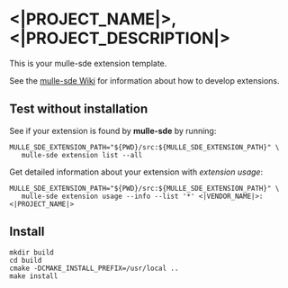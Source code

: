 # <|PROJECT_NAME|>,  <|PROJECT_DESCRIPTION|>

This is your mulle-sde extension template.

See the [mulle-sde Wiki](https://github.com/mulle-sde/mulle-sde/wiki) for
information about how to develop extensions.


## Test without installation

See if your extension is found by **mulle-sde** by running:

```
MULLE_SDE_EXTENSION_PATH="${PWD}/src:${MULLE_SDE_EXTENSION_PATH}" \
   mulle-sde extension list --all
```

Get detailed information about your extension with *extension usage*:

```
MULLE_SDE_EXTENSION_PATH="${PWD}/src:${MULLE_SDE_EXTENSION_PATH}" \
   mulle-sde extension usage --info --list '*' <|VENDOR_NAME|>:<|PROJECT_NAME|>
```

## Install

```
mkdir build
cd build
cmake -DCMAKE_INSTALL_PREFIX=/usr/local ..
make install
```


